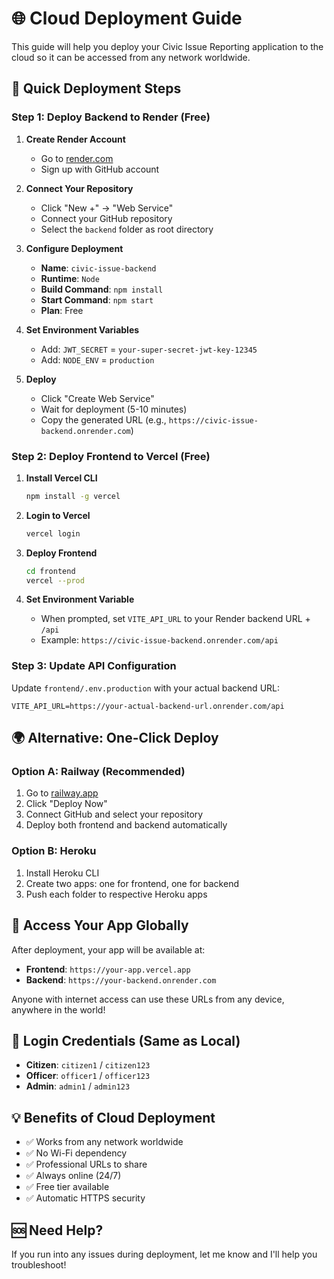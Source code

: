 # 🌐 Cloud Deployment Guide

This guide will help you deploy your Civic Issue Reporting application to the cloud so it can be accessed from any network worldwide.

## 🚀 Quick Deployment Steps

### Step 1: Deploy Backend to Render (Free)

1. **Create Render Account**
   - Go to [render.com](https://render.com)
   - Sign up with GitHub account

2. **Connect Your Repository**
   - Click "New +" → "Web Service"
   - Connect your GitHub repository
   - Select the `backend` folder as root directory

3. **Configure Deployment**
   - **Name**: `civic-issue-backend`
   - **Runtime**: `Node`
   - **Build Command**: `npm install`
   - **Start Command**: `npm start`
   - **Plan**: Free

4. **Set Environment Variables**
   - Add: `JWT_SECRET` = `your-super-secret-jwt-key-12345`
   - Add: `NODE_ENV` = `production`

5. **Deploy**
   - Click "Create Web Service"
   - Wait for deployment (5-10 minutes)
   - Copy the generated URL (e.g., `https://civic-issue-backend.onrender.com`)

### Step 2: Deploy Frontend to Vercel (Free)

1. **Install Vercel CLI**
   ```bash
   npm install -g vercel
   ```

2. **Login to Vercel**
   ```bash
   vercel login
   ```

3. **Deploy Frontend**
   ```bash
   cd frontend
   vercel --prod
   ```

4. **Set Environment Variable**
   - When prompted, set `VITE_API_URL` to your Render backend URL + `/api`
   - Example: `https://civic-issue-backend.onrender.com/api`

### Step 3: Update API Configuration

Update `frontend/.env.production` with your actual backend URL:
```
VITE_API_URL=https://your-actual-backend-url.onrender.com/api
```

## 🌍 Alternative: One-Click Deploy

### Option A: Railway (Recommended)
1. Go to [railway.app](https://railway.app)
2. Click "Deploy Now"
3. Connect GitHub and select your repository
4. Deploy both frontend and backend automatically

### Option B: Heroku
1. Install Heroku CLI
2. Create two apps: one for frontend, one for backend
3. Push each folder to respective Heroku apps

## 📱 Access Your App Globally

After deployment, your app will be available at:
- **Frontend**: `https://your-app.vercel.app`
- **Backend**: `https://your-backend.onrender.com`

Anyone with internet access can use these URLs from any device, anywhere in the world!

## 🔐 Login Credentials (Same as Local)
- **Citizen**: `citizen1` / `citizen123`
- **Officer**: `officer1` / `officer123`
- **Admin**: `admin1` / `admin123`

## 💡 Benefits of Cloud Deployment
- ✅ Works from any network worldwide
- ✅ No Wi-Fi dependency
- ✅ Professional URLs to share
- ✅ Always online (24/7)
- ✅ Free tier available
- ✅ Automatic HTTPS security

## 🆘 Need Help?
If you run into any issues during deployment, let me know and I'll help you troubleshoot!